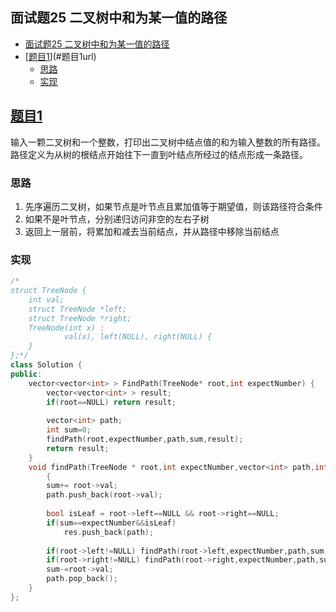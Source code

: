 ## 面试题25 二叉树中和为某一值的路径

<!-- TOC -->

- [面试题25 二叉树中和为某一值的路径](#面试题25-二叉树中和为某一值的路径)
- [[题目1][url]](#题目1url)
    - [思路](#思路)
    - [实现](#实现)

<!-- /TOC -->

## [题目1][url]
输入一颗二叉树和一个整数，打印出二叉树中结点值的和为输入整数的所有路径。路径定义为从树的根结点开始往下一直到叶结点所经过的结点形成一条路径。

### 思路
1. 先序遍历二叉树，如果节点是叶节点且累加值等于期望值，则该路径符合条件
2. 如果不是叶节点，分别递归访问非空的左右子树
3. 返回上一层前，将累加和减去当前结点，并从路径中移除当前结点

### 实现

```cpp
/*
struct TreeNode {
	int val;
	struct TreeNode *left;
	struct TreeNode *right;
	TreeNode(int x) :
			val(x), left(NULL), right(NULL) {
	}
};*/
class Solution {
public:
    vector<vector<int> > FindPath(TreeNode* root,int expectNumber) {
        vector<vector<int> > result;
		if(root==NULL) return result;
        
        vector<int> path;
        int sum=0;
        findPath(root,expectNumber,path,sum,result);
        return result;
    }
    void findPath(TreeNode * root,int expectNumber,vector<int> path,int &sum,vector<vector<int> > &res)
        {
        sum+= root->val;
        path.push_back(root->val);
        
        bool isLeaf = root->left==NULL && root->right==NULL;
        if(sum==expectNumber&&isLeaf)
            res.push_back(path);
            
        if(root->left!=NULL) findPath(root->left,expectNumber,path,sum,res);
        if(root->right!=NULL) findPath(root->right,expectNumber,path,sum,res);
		sum-=root->val;
        path.pop_back();
    }
};
``` 

[url]:https://www.nowcoder.com/practice/b736e784e3e34731af99065031301bca?tpId=13&tqId=11177&tPage=2&rp=2&ru=/ta/coding-interviews&qru=/ta/coding-interviews/question-ranking